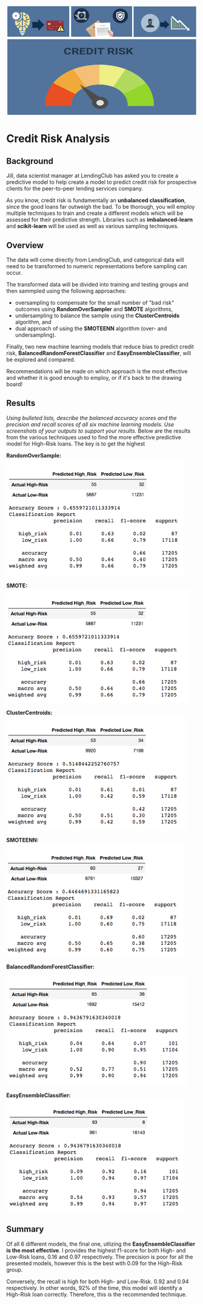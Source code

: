 ![logo](./Resources/logo.png)
# Credit Risk Analysis

## Background
Jill, data scientist manager at LendingClub has asked you to create a predictive model to help create a model to predict credit risk for prospective clients for the peer-to-peer lending services company.  

As you know, credit risk is fundamentally an **unbalanced classification**, since the good loans far outweigh the bad.  To be thorough, you will employ multiple techniques to train and create a different models which will be assessed for their predictive strength.  Libraries such as  **imbalanced-learn** and **scikit-learn** will be used as well as various sampling techniques.

## Overview
The data will come directly from LendingClub, and categorical data will need to be transformed to numeric representations before sampling can occur.

The transformed data will be divided into training and testing groups and then sammpled using the following approaches:

*  oversampling to compensate for the small number of "bad risk" outcomes using **RandomOverSampler** and **SMOTE** algorithms,
*  undersampling to balance the sample using the **ClusterCentroids** algorithm, and
*  dual approach of using the **SMOTEENN** algorithm (over- and undersampling).

Finally, two new machine learning models that reduce bias to predict credit risk, **BalancedRandomForestClassifier** and **EasyEnsembleClassifier**, will be explored and compared.

Recommendations will be made on which approach is the most effective and whether it is good enough to employ, or if it's back to the drawing board!

## Results 
*Using bulleted lists, describe the balanced accuracy scores and the precision and recall scores of all six machine learning models. Use screenshots of your outputs to support your results.*
Below are the results from the various techniques used to find the more effective predictive model for High-Risk loans.  The key is to get the highest 

**RandomOverSample:**
![D1](./Resources/D1_RandomOverSample.png)

**SMOTE:**  
![D1](./Resources/D1_SMOTE.png)

**ClusterCentroids:**
![D1](./Resources/D1_ClusterCentroids.png)

**SMOTEENN:**  
![D2](./Resources/D2_SMOTEENN.png)


**BalancedRandomForestClassifier:**

![D3](./Resources/D3_BalancedRandomForest.png)

**EasyEnsembleClassifier:**
![D3](./Resources/D3_EasyEnsemble.png)



## Summary
Of all 6 different models, the final one, utlizing the **EasyEnsembleClassifier is the most effective**.  I provides the highest f1-score for both High- and Low-Risk loans, 0.16 and 0.97 respectively.  The precision is poor for all the presented models, however this is the best with 0.09 for the High-Risk group. 

Conversely, the recall is high for both High- and Low-Risk. 0.92 and 0.94 respectively.  In other words, 92% of the time, this model will identify a High-Risk loan correctly.  Therefore, this is the recommended technique.

